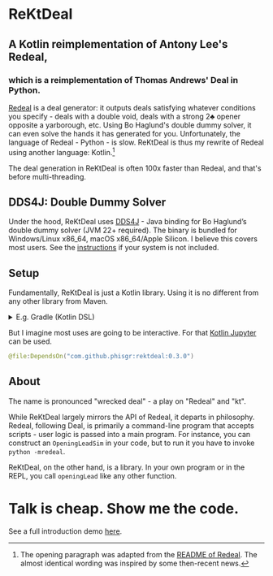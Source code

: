 # ReKtDeal

## A Kotlin reimplementation of Antony Lee's Redeal,

### which is a reimplementation of Thomas Andrews' Deal in Python.

[Redeal](https://github.com/anntzer/redeal) is a deal generator:
it outputs deals satisfying whatever conditions you specify -
deals with a double void, deals with a strong 2♣️ opener opposite a yarborough, etc.
Using Bo Haglund's double dummy solver,
it can even solve the hands it has generated for you.
Unfortunately, the language of Redeal - Python - is slow.
ReKtDeal is thus my rewrite of Redeal using another language: Kotlin.[^1]

The deal generation in ReKtDeal is often 100x faster than Redeal,
and that's before multi-threading.

## DDS4J: Double Dummy Solver

Under the hood, ReKtDeal uses [DDS4J](./dds4j) -
Java binding for Bo Haglund’s double dummy solver
(JVM 22+ required).
The binary is bundled for
Windows/Linux x86_64, macOS x86_64/Apple Silicon.
I believe this covers most users.
See the [instructions](./dds4j#custom-binary) if your system is not included.

## Setup

Fundamentally, ReKtDeal is just a Kotlin library.
Using it is no different from any other library from Maven.

<details>
  <summary>E.g. Gradle (Kotlin DSL)</summary>

```kotlin
dependencies {
    implementation("com.github.phisgr:rektdeal:0.3.0")
}

// Set the JVM args
application {
    applicationDefaultJvmArgs = listOf("--enable-native-access=ALL-UNNAMED")
}
```

</details>

But I imagine most uses are going to be interactive.
For that [Kotlin Jupyter](https://github.com/Kotlin/kotlin-jupyter) can be used.

```kotlin
@file:DependsOn("com.github.phisgr:rektdeal:0.3.0")
```

## About

The name is pronounced "wrecked deal" - a play on "Redeal" and "kt".

While ReKtDeal largely mirrors the API of Redeal, it departs in philosophy.
Redeal, following Deal, is primarily a command-line program that accepts scripts -
user logic is passed into a main program.
For instance, you can construct an `OpeningLeadSim` in your code,
but to run it you have to invoke `python -mredeal`.

ReKtDeal, on the other hand, is a library.
In your own program or in the REPL,
you call `openingLead` like any other function.

# Talk is cheap. Show me the code.

See a full introduction demo [here](examples/introduction.ipynb).

[^1]: The opening paragraph was adapted from the [README of Redeal](
https://github.com/anntzer/redeal/blob/main/README.rst).
The almost identical wording was inspired by some then-recent news.
